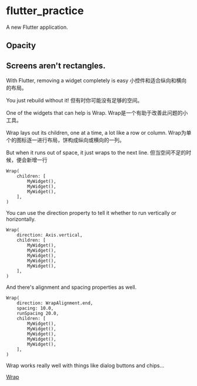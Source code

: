 # flutter_practice

A new Flutter application.

## Opacity



## Screens aren't rectangles.

With Flutter, removing a widget completely is easy
小控件和适合纵向和横向的布局。

You just rebuild without it!
但有时你可能没有足够的空间。

One of the widgets that can help is Wrap.
Wrap是一个有助于改善此问题的小工具。

Wrap lays out its children, one at a time, a lot like a row or column.
Wrap为单个的图标逐一进行布局，饼构成纵向或横向的一列。

But when it runs out of space, it just wraps to the next line.
但当空间不足的时候，便会新增一行

```
Wrap(
    children: [
        MyWidget(),
        MyWidget(),
        MyWidget(),
    ],
)
```
You can use the direction property to tell it whether to run vertically or horizontally.

```
Wrap(
    direction: Axis.vertical,
    children: [
        MyWidget(),
        MyWidget(),
        MyWidget(),
        MyWidget(),
        MyWidget(),
    ],
)
```

And there's alignment and spacing properties as well.


```
Wrap(
    direction: WrapAlignment.end,
    spacing: 10.0,
    runSpacing 20.0,
    children: [
        MyWidget(),
        MyWidget(),
        MyWidget(),
        MyWidget(),
        MyWidget(),
    ],
)
```

Wrap works really well with things like dialog buttons and chips...

[Wrap](https://api.flutter.dev/flutter/widgets/Wrap-class.html)
